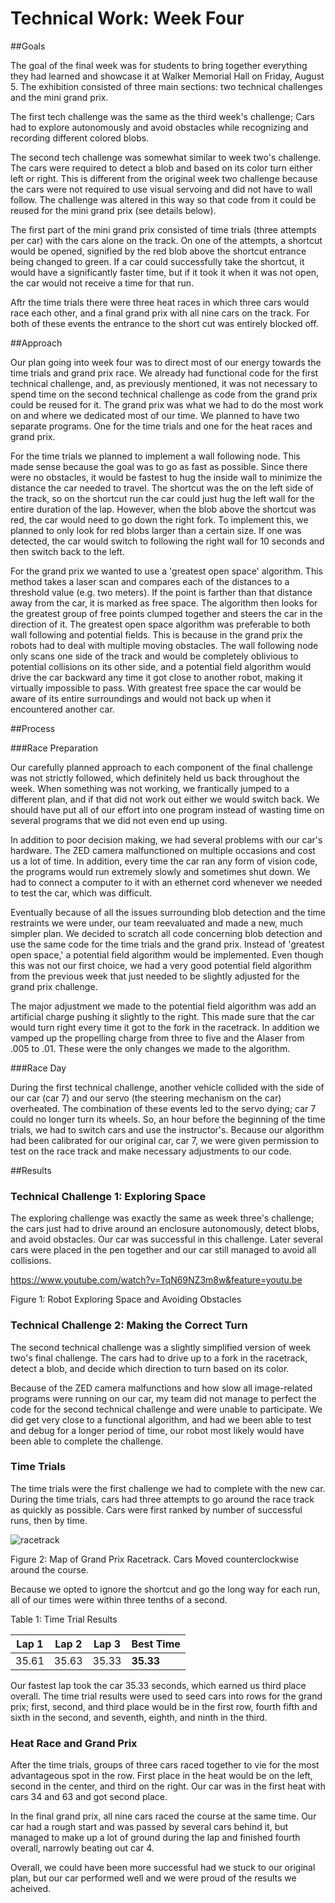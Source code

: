 # Technical Work: Week Four

##Goals

The goal of the final week was for students to bring together everything they had learned and showcase it at Walker Memorial Hall on Friday, August 5. The exhibition consisted of three main sections: two technical challenges and the mini grand prix.

The first tech challenge was the same as the third week's challenge; Cars had to explore autonomously and avoid obstacles while recognizing and recording different colored blobs. 

The second tech challenge was somewhat similar to week two's challenge. The cars were required to detect a blob and based on its color turn either left or right. This is different from the original week two challenge because the cars were not required to use visual servoing and did not have to wall follow. The challenge was altered in this way so that code from it could be reused for the mini grand prix (see details below). 

The first part of the mini grand prix consisted of time trials (three attempts per car) with the cars alone on the track. On one of the attempts, a shortcut would be opened, signified by the red blob above the shortcut entrance being changed to green. If a car could successfully take the shortcut, it would have a significantly faster time, but if it took it when it was not open, the car would not receive a time for that run.

Aftr the time trials there were three heat races in which three cars would race each other, and a final grand prix with all nine cars on the track. For both of these events the entrance to the short cut was entirely blocked off.

##Approach

Our plan going into week four was to direct most of our energy towards the time trials and grand prix race. We already had functional code for the first technical challenge, and, as previously mentioned, it was not necessary to spend time on the second technical challenge as code from the grand prix could be reused for it. The grand prix was what we had to do the most work on and where we dedicated most of our time.  We planned to have two separate programs. One for the time trials and one for the heat races and grand prix.

For the time trials we planned to implement a wall following node. This made sense because the goal was to go as fast as possible. Since there were no obstacles, it would be fastest to hug the inside wall to minimize the distance the car needed to travel. The shortcut was the on the left side of the track, so on the shortcut run the car could just hug the left wall for the entire duration of the lap. However, when the blob above the shortcut was red, the car would need to go down the right fork. To implement this, we planned to only look for red blobs larger than a certain size. If one was detected, the car would switch to following the right wall for 10 seconds and then switch back to the left.

For the grand prix we wanted to use a 'greatest open space' algorithm. This method takes a laser scan and compares each of the distances to a threshold value (e.g. two meters). If the point is farther than that distance away from the car, it is marked as free space. The algorithm then looks for the greatest group of free points clumped together and steers the car in the direction of it. The greatest open space algorithm was preferable to both wall following and potential fields. This is because in the grand prix the robots had to deal with multiple moving obstacles. The wall following node only scans one side of the track and would be completely oblivious to potential collisions on its other side, and a potential field algorithm would drive the car backward any time it got close to another robot, making it virtually impossible to pass. With greatest free space the car would be aware of its entire surroundings and would not back up when it encountered another car.

##Process

###Race Preparation

Our carefully planned approach to each component of the final challenge was not strictly followed, which definitely held us back throughout the week. When something was not working, we frantically jumped to a different plan, and if that did not work out either we would switch back. We should have put all of our effort into one program instead of wasting time on several programs that we did not even end up using.

In addition to poor decision making, we had several problems with our car's hardware. The ZED camera malfunctioned on multiple occasions and cost us a lot of time. In addition, every time the car ran any form of vision code, the programs would run extremely slowly and sometimes shut down. We had to connect a computer to it with an ethernet cord whenever we needed to test the car, which was difficult.

Eventually because of all the issues surrounding blob detection and the time restraints we were under, our team reevaluated and made a new, much simpler plan. We decided to scratch all code concerning blob detection and use the same code for the time trials and the grand prix. Instead of 'greatest open space,' a potential field algorithm would be implemented. Even though this was not our first choice, we had a very good potential field algorithm from the previous week that just needed to be slightly adjusted for the grand prix challenge. 

The major adjustment we made to the potential field algorithm was add an artificial charge pushing it slightly to the right. This made sure that the car would turn right every time it got to the  fork in the racetrack. In addition we vamped up the propelling charge from three to five and the Alaser from .005 to .01. These were the only changes we made to the algorithm.

###Race Day

During the first technical challenge, another vehicle collided with the side of our car (car 7) and our servo (the steering mechanism on the car) overheated. The combination of these events led to the servo dying; car 7 could no longer turn its wheels. So, an hour before the beginning of the time trials, we had to switch cars and use the instructor's. Because our algorithm had been calibrated for our original car, car 7, we were given permission to test on the race track and make necessary adjustments to our code.

##Results

### Technical Challenge 1: Exploring Space

The exploring challenge was exactly the same as week three's challenge; the cars just had to drive around an enclosure autonomously, detect blobs, and avoid obstacles. Our car was successful in this challenge. Later several cars were placed in the pen together and our car still managed to avoid all collisions. 

https://www.youtube.com/watch?v=TqN69NZ3m8w&feature=youtu.be

Figure 1: Robot Exploring Space and Avoiding Obstacles

### Technical Challenge 2: Making the Correct Turn

The second technical challenge was a slightly simplified version of week two's final challenge. The cars had to drive up to a fork in the racetrack, detect a blob, and decide which direction to turn based on its color.

Because of the ZED camera malfunctions and how slow all image-related programs were running on our car, my team did not manage to perfect the code for the second technical challenge and were unable to participate. We did get very close to a functional algorithm, and had we been able to test and debug for a longer period of time, our robot most likely would have been able to complete the challenge. 

### Time Trials

The time trials were the first challenge we had to complete with the new car. During the time trials, cars had three attempts to go around the race track as quickly as possible. Cars were first ranked by number of successful runs, then by time. 

![racetrack](https://cloud.githubusercontent.com/assets/18174572/17789577/d61cab9a-6560-11e6-86b3-74ce04737ddb.png)

Figure 2: Map of Grand Prix Racetrack. Cars Moved counterclockwise around the course.

Because we opted to ignore the shortcut and go the long way for each run, all of our times were within three tenths of a second.

Table 1: Time Trial Results

|Lap 1|Lap 2|Lap 3|Best Time|
|-----|-----|-----|---------|
|35.61 |35.63 |35.33 |**35.33** |

Our fastest lap took the car 35.33 seconds, which earned us third place overall. The time trial results were used to seed cars into rows for the grand prix; first, second, and third place would be in the first row, fourth fifth and sixth in the second, and seventh, eighth, and ninth in the third. 

### Heat Race and Grand Prix

After the time trials, groups of three cars raced together to vie for the most advantageous spot in the row. First place in the heat would be on the left, second in the center, and third on the right. Our car was in the first heat with cars 34 and 63 and got second place.

In the final grand prix, all nine cars raced the course at the same time. Our car had a rough start and was passed by several cars behind it, but managed to make up a lot of ground during the lap and finished fourth overall, narrowly beating out car 4.

Overall, we could have been more successful had we stuck to our original plan, but our car performed well and we were proud of the results we acheived.

